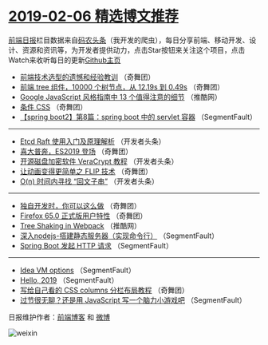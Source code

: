 # [2019-02-06 精选博文推荐](https://toutiao.qdkfweb.cn/date/2019/02/06)

[前端日报](https://qdkfweb.cn/c/news)栏目数据来自[码农头条](https://toutiao.qdkfweb.cn/)（我开发的爬虫），每日分享前端、移动开发、设计、资源和资讯等，为开发者提供动力，点击Star按钮来关注这个项目，点击Watch来收听每日的更新[Github主页](https://github.com/kujian/frontendDaily)
* [前端技术选型的遗憾和经验教训](https://toutiao.qdkfweb.cn/100268.html) （奇舞团）
* [前端 tree 组件，10000 个树节点，从 12.19s 到 0.49s](https://toutiao.qdkfweb.cn/100269.html) （奇舞团）
* [Google JavaScript 风格指南中 13 个值得注意的细节](https://toutiao.qdkfweb.cn/100286.html) （推酷网）
* [条件 CSS](https://toutiao.qdkfweb.cn/100266.html) （奇舞团）
* [【spring boot2】第8篇：spring boot 中的 servlet 容器](https://toutiao.qdkfweb.cn/100279.html) （SegmentFault）

***
* [Etcd Raft 使用入门及原理解析](https://toutiao.qdkfweb.cn/100280.html) （开发者头条）
* [喜大普奔，ES2019 登场](https://toutiao.qdkfweb.cn/100270.html) （奇舞团）
* [开源磁盘加密软件 VeraCrypt 教程](https://toutiao.qdkfweb.cn/100281.html) （开发者头条）
* [让动画变得更简单之 FLIP 技术](https://toutiao.qdkfweb.cn/100271.html) （奇舞团）
* [O(n) 时间内寻找 “回文子串”](https://toutiao.qdkfweb.cn/100282.html) （开发者头条）

***
* [独自开发时，你可以这么做](https://toutiao.qdkfweb.cn/100272.html) （奇舞团）
* [Firefox 65.0 正式版用户特性](https://toutiao.qdkfweb.cn/100273.html) （奇舞团）
* [Tree Shaking in Webpack](https://toutiao.qdkfweb.cn/100287.html) （推酷网）
* [深入nodejs-搭建静态服务器（实现命令行）](https://toutiao.qdkfweb.cn/100274.html) （SegmentFault）
* [Spring Boot 发起 HTTP 请求](https://toutiao.qdkfweb.cn/100275.html) （SegmentFault）

***
* [Idea VM options](https://toutiao.qdkfweb.cn/100276.html) （SegmentFault）
* [Hello, 2019](https://toutiao.qdkfweb.cn/100277.html) （SegmentFault）
* [写给自己看的 CSS columns 分栏布局教程](https://toutiao.qdkfweb.cn/100267.html) （奇舞团）
* [过节很无聊？还是用 JavaScript 写一个脑力小游戏吧](https://toutiao.qdkfweb.cn/100278.html) （SegmentFault）

日报维护作者：[前端博客](https://qdkfweb.cn/) 和 [微博](https://qdkfweb.cn/go/weibo)

![weixin](https://user-images.githubusercontent.com/3055447/38468989-651132ac-3b80-11e8-8e6b-15122322a9d7.png)